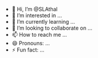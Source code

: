 - 👋 Hi, I’m @SLAthal
- 👀 I’m interested in ...
- 🌱 I’m currently learning ...
- 💞️ I’m looking to collaborate on ...
- 📫 How to reach me ...
- 😄 Pronouns: ...
- ⚡ Fun fact: ...

<!---
SLAthal/SLAthal is a ✨ special ✨ repository because its `README.md` (this file) appears on your GitHub profile.
You can click the Preview link to take a look at your changes.
--->
